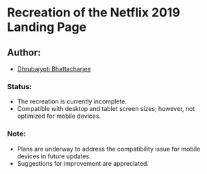 # Recreation of the Netflix 2019 Landing Page

## Author:

- [Dhrubajyoti Bhattacharjee](https://github.com/KeepSerene)

### Status:

- The recreation is currently incomplete.
- Compatible with desktop and tablet screen sizes; however, not optimized for mobile devices.

### Note:

- Plans are underway to address the compatibility issue for mobile devices in future updates.
- Suggestions for improvement are appreciated.
